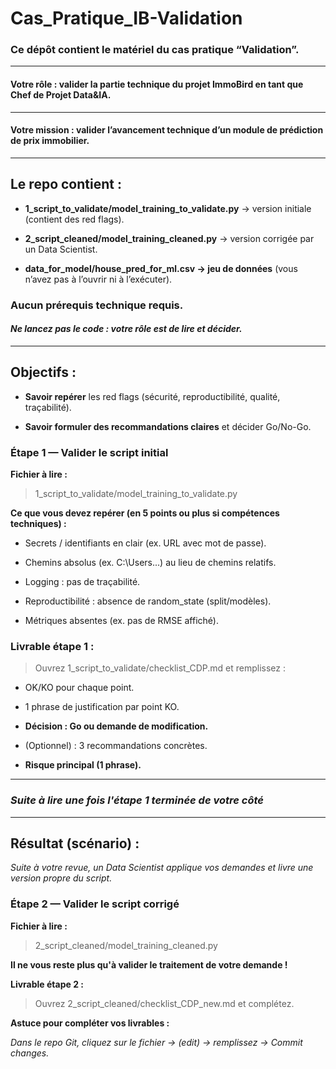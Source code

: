 # Cas_Pratique_IB-Validation
### Ce dépôt contient le matériel du cas pratique “Validation”. 
--- 
#### Votre rôle : valider la partie technique du projet ImmoBird en tant que Chef de Projet Data&amp;IA.
---
#### Votre mission : valider l’avancement technique d’un module de prédiction de prix immobilier.
---

## Le repo contient :

- **1_script_to_validate/model_training_to_validate.py** → version initiale (contient des red flags).

- **2_script_cleaned/model_training_cleaned.py** → version corrigée par un Data Scientist.

- **data_for_model/house_pred_for_ml.csv → jeu de données** (vous n’avez pas à l’ouvrir ni à l’exécuter).

### Aucun prérequis technique requis. 
#### *Ne lancez pas le code : votre rôle est de lire et décider.*
---

## Objectifs :

- **Savoir repérer** les red flags (sécurité, reproductibilité, qualité, traçabilité).

- **Savoir formuler des recommandations claires** et décider Go/No-Go.

### **Étape 1 — Valider le script initial**

**Fichier à lire :**
>1_script_to_validate/model_training_to_validate.py

**Ce que vous devez repérer (en 5 points ou plus si compétences techniques) :**

- Secrets / identifiants en clair (ex. URL avec mot de passe).

- Chemins absolus (ex. C:\Users\...) au lieu de chemins relatifs.

- Logging : pas de traçabilité.

- Reproductibilité : absence de random_state (split/modèles).

- Métriques absentes (ex. pas de RMSE affiché).

### **Livrable étape 1 :**
>Ouvrez 1_script_to_validate/checklist_CDP.md et remplissez :

- OK/KO pour chaque point.

- 1 phrase de justification par point KO.

- **Décision : Go ou demande de modification.**

- (Optionnel) : 3 recommandations concrètes.

- **Risque principal (1 phrase).**

---
### *Suite à lire une fois l'étape 1 terminée de votre côté*
---

## Résultat (scénario) :

*Suite à votre revue, un Data Scientist applique vos demandes et livre une version propre du script.*

### **Étape 2 — Valider le script corrigé**

**Fichier à lire :**
>2_script_cleaned/model_training_cleaned.py

**Il ne vous reste plus qu'à valider le traitement de votre demande !**

**Livrable étape 2 :**
>Ouvrez 2_script_cleaned/checklist_CDP_new.md et complétez.


**Astuce pour compléter vos livrables :**

*Dans le repo Git, cliquez sur le fichier → (edit) → remplissez → Commit changes.*
